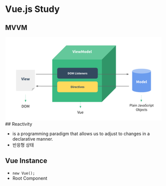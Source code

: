 # Vue.js Study

## MVVM

<img src='./images/mvvm.png' />
## Reactivity

- is a programming paradigm that allows us to adjust to changes in a declarative manner.
- 반응형 상태

## Vue Instance

- `new Vue();`
- Root Component
